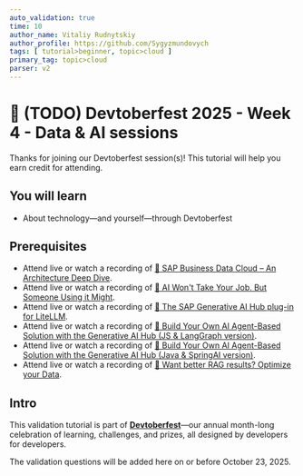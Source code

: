 ```yaml
---
auto_validation: true
time: 10
author_name: Vitaliy Rudnytskiy
author_profile: https://github.com/Sygyzmundovych
tags: [ tutorial>beginner, topic>cloud ]
primary_tag: topic>cloud
parser: v2
---
```

  
# 🔵 (TODO) Devtoberfest 2025 - Week 4 - Data & AI sessions

<!-- description --> Thanks for joining our Devtoberfest session(s)! This tutorial will help you earn credit for attending.

## You will learn

- About technology—and yourself—through Devtoberfest

## Prerequisites

- Attend live or watch a recording of [🔵 SAP Business Data Cloud – An Architecture Deep Dive](https://community.sap.com/t5/devtoberfest/sap-business-data-cloud-an-architecture-deep-dive/ev-p/14214642).
- Attend live or watch a recording of [🔵 AI Won't Take Your Job. But Someone Using it Might](https://community.sap.com/t5/devtoberfest/ai-won-t-take-your-job-but-someone-using-it-might/ev-p/14207268).
- Attend live or watch a recording of [🔵 The SAP Generative AI Hub plug-in for LiteLLM](https://community.sap.com/t5/devtoberfest/the-sap-generative-ai-hub-plug-in-for-litellm/ev-p/14217011).
- Attend live or watch a recording of [🔵 Build Your Own AI Agent-Based Solution with the Generative AI Hub (JS & LangGraph version)](https://community.sap.com/t5/devtoberfest/build-your-own-ai-agent-based-solution-with-the-generative-ai-hub-js-amp/ev-p/14219946).
- Attend live or watch a recording of [🔵 Build Your Own AI Agent-Based Solution with the Generative AI Hub (Java & SpringAI version)](https://community.sap.com/t5/devtoberfest/build-your-own-ai-agent-based-solution-with-the-generative-ai-hub-java-amp/ev-p/14219968).
- Attend live or watch a recording of [🔵 Want better RAG results? Optimize your Data](https://community.sap.com/t5/devtoberfest/want-better-rag-results-optimize-your-data/ev-p/14217033).

## Intro

This validation tutorial is part of **[Devtoberfest](https://community.sap.com/t5/devtoberfest/gh-p/Devtoberfest)**—our annual month-long celebration of learning, challenges, and prizes, all designed by developers for developers.

The validation questions will be added here on or before October 23, 2025.

<!-- 

### Question 1 - 🔵 Code-Based Agents Devtoberfest

<div>&nbsp;</div><iframe width="560" height="315" src="https://www.youtube.com/embed/Zmo7YU9BUlc" frameborder="0" allowfullscreen></iframe>

### Question 2 - 🔵 AI Won't Take Your Job. But Someone Using it Might

<div>&nbsp;</div><iframe width="560" height="315" src="https://www.youtube.com/embed/PuAcfsRhdDk" frameborder="0" allowfullscreen></iframe> 

-->
